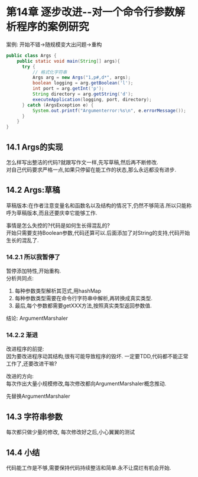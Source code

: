 # 第14章 逐步改进--对一个命令行参数解析程序的案例研究
案例: 开始不错->随规模变大出问题->重构  
```java
public class Args {
    public static void main(String[] args){
      try {
          // 格式化字符串
          Args arg = new Args("1,p#,d*", args);
          boolean logging = arg.getBoolean('l');
          int port = arg.getInt('p');
          String directory = arg.getString('d');
          executeApplication(logging, port, directory);
      } catch (ArgsException e) {
          System.out.printf("Argumenterror:%s\n", e.errorMessage());
      }
    }
}
```

## 14.1 Args的实现
怎么样写出整洁的代码?就跟写作文一样,先写草稿,然后再不断修改.  
对自己代码要求严格一点,如果只停留在能工作的状态,那么永远都没有进步.

## 14.2 Args:草稿
草稿版本:在作者注意变量名和函数名以及结构的情况下,仍然不够简洁.所以只能称呼为草稿版本,而且还要庆幸它能够工作.  

事情是怎么失控的?代码是如何生长得混乱的?  
开始只需要支持Boolean参数,代码还算可以.后面添加了对String的支持,代码开始生长的混乱了.  

### 14.2.1 所以我暂停了
暂停添加特性,开始重构.  
分析共同点: 
1. 每种参数类型解析其范式,用hashMap
2. 每种参数类型需要在命令行字符串中解析,再转换成真实类型.
3. 最后,每个参数都需要getXXX方法,按照真实类型返回参数值.

结论: ArgumentMarshaler

### 14.2.2 渐进
改进程序的前提:  
因为要改进程序动其结构,很有可能导致程序的毁坏.
一定要TDD,代码都不能正常工作了,还要改进干嘛?    

改进的方向:  
每次作出大量小规模修改,每次修改都向ArgumentMarshaler概念推动.  

先替换ArgumentMarshaler

## 14.3 字符串参数
每次都只做少量的修改, 每次修改好之后,小心翼翼的测试

## 14.4 小结
代码能工作是不够,需要保持代码持续整洁和简单.永不让腐烂有机会开始.




